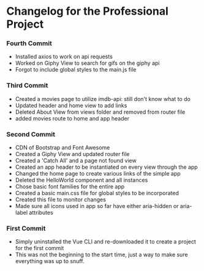 # Changelog for the Professional Project

### Fourth Commit
- Installed axios to work on api requests
- Worked on Giphy View to search for gifs on the giphy api
- Forgot to include global styles to the main.js file
  
### Third Commit
- Created a movies page to utilize imdb-api: still don't know what to do 
- Updated header and home view to add links 
- Deleted About View from views folder and removed from router file
- added movies route to home and app header
  
### Second Commit
- CDN of Bootstrap and Font Awesome
- Created a Giphy View and updated router file
- Created a 'Catch All' and a page not found view
- Created an app header to be instantiated on every view through the app
- Changed the home page to create various links of the simple app
- Deleted the HelloWorld component and all instances
- Chose basic font families for the entire app
- Created a basic main.css file for global styles to be incorporated
- Created this file to monitor changes
- Made sure all icons used in app so far have either aria-hidden or aria-label attributes
  
### First Commit 
- Simply uninstalled the Vue CLI and re-downloaded it to create a project for the first commit
- This was not the beginning to the start time, just a way to make sure everything was up to snuff.